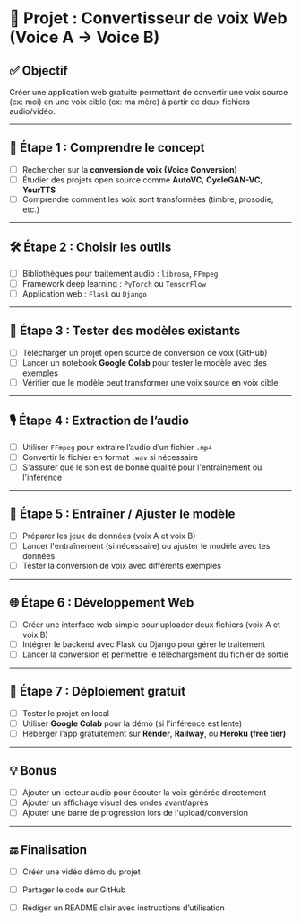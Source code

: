 # 🎯 Projet : Convertisseur de voix Web (Voice A → Voice B)

## ✅ Objectif
Créer une application web gratuite permettant de convertir une voix source (ex: moi) en une voix cible (ex: ma mère) à partir de deux fichiers audio/vidéo.

---

## 🧠 Étape 1 : Comprendre le concept
- [ ] Rechercher sur la **conversion de voix (Voice Conversion)**
- [ ] Étudier des projets open source comme **AutoVC**, **CycleGAN-VC**, **YourTTS**
- [ ] Comprendre comment les voix sont transformées (timbre, prosodie, etc.)

---

## 🛠️ Étape 2 : Choisir les outils
- [ ] Bibliothèques pour traitement audio : `librosa`, `FFmpeg`
- [ ] Framework deep learning : `PyTorch` ou `TensorFlow`
- [ ] Application web : `Flask` ou `Django`

---

## 🧪 Étape 3 : Tester des modèles existants
- [ ] Télécharger un projet open source de conversion de voix (GitHub)
- [ ] Lancer un notebook **Google Colab** pour tester le modèle avec des exemples
- [ ] Vérifier que le modèle peut transformer une voix source en voix cible

---

## 🎙️ Étape 4 : Extraction de l’audio
- [ ] Utiliser `FFmpeg` pour extraire l’audio d’un fichier `.mp4`
- [ ] Convertir le fichier en format `.wav` si nécessaire
- [ ] S'assurer que le son est de bonne qualité pour l'entraînement ou l'inférence

---

## 🧬 Étape 5 : Entraîner / Ajuster le modèle
- [ ] Préparer les jeux de données (voix A et voix B)
- [ ] Lancer l'entraînement (si nécessaire) ou ajuster le modèle avec tes données
- [ ] Tester la conversion de voix avec différents exemples

---

## 🌐 Étape 6 : Développement Web
- [ ] Créer une interface web simple pour uploader deux fichiers (voix A et voix B)
- [ ] Intégrer le backend avec Flask ou Django pour gérer le traitement
- [ ] Lancer la conversion et permettre le téléchargement du fichier de sortie

---

## 🚀 Étape 7 : Déploiement gratuit
- [ ] Tester le projet en local
- [ ] Utiliser **Google Colab** pour la démo (si l'inférence est lente)
- [ ] Héberger l’app gratuitement sur **Render**, **Railway**, ou **Heroku (free tier)**

---

## 💡 Bonus
- [ ] Ajouter un lecteur audio pour écouter la voix générée directement
- [ ] Ajouter un affichage visuel des ondes avant/après
- [ ] Ajouter une barre de progression lors de l'upload/conversion

---

## 🔚 Finalisation
- [ ] Créer une vidéo démo du projet
- [ ] Partager le code sur GitHub
- [ ] Rédiger un README clair avec instructions d’utilisation


